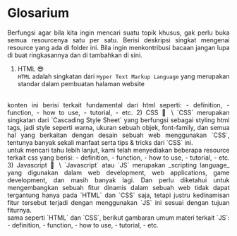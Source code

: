 # Glosarium
<div style="text-align: justify">
Berfungsi agar bila kita ingin mencari suatu topik khusus, gak perlu buka semua resourcenya satu per satu. Berisi deskripsi singkat mengenai resource yang ada di folder ini. Bila ingin menkontribusi bacaan jangan lupa di buat ringkasannya dan di tambahkan di sini.

1) HTML 😎
\
`HTML` adalah singkatan dari `Hyper Text Markup Language` yang merupakan standar dalam pembuatan halaman website
<br>
konten ini berisi terkait fundamental dari html seperti:
    - definition,
    - function,
    - how to use,
    - tutorial,
    - etc.
2) CSS 🤩
\
`CSS` merupakan singkatan dari `Cascading Style Sheet` yang berfungsi sebagai styling html tags, jadi style seperti warna, ukuran sebuah objek, font-family, dan semua hal yang berkaitan dengan desain sebuah web menggunakan `CSS`, tentunya banyak sekali manfaat serta tips & tricks dari `CSS` ini.
<br>
untuk mencari tahu lebih lanjut, kami telah menyediakan beberapa resource terkait css yang berisi:
    - definition,
    - function,
    - how to use,
    - tutorial,
    - etc.
3) Javascript 👀
\
`Javascript` atau `JS` merupakan _scripting language_ yang digunakan dalam web development, web applications, game development, dan masih banyak lagi. Dan perlu diketahui untuk mengembangkan sebuah fitur dinamis dalam sebuah web tidak dapat tergantung hanya pada `HTML` dan `CSS` saja, tetapi justru kedinamisan fitur tersebut terjadi dengan menggunakan `JS` ini sesuai dengan tujuan fiturnya.
<br>
sama seperti `HTML` dan `CSS`, berikut gambaran umum materi terkait `JS`:
    - definition,
    - function,
    - how to use,
    - tutorial,
    - etc.
</div>